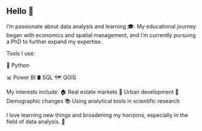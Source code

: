 ## Hello 👋

I’m passionate about data analysis and learning 🎓. My educational journey began with economics and spatial management, and I’m currently pursuing a PhD to further expand my expertise.

Tools I use:
<p> 🐍 Python </p>
📊 Power BI
🛢️ SQL
🗺️ QGIS

My interests include:
🏠 Real estate markets 
🌆 Urban development 
👥 Demographic changes 
📚 Using analytical tools in scientific research 

I love learning new things and broadening my horizons, especially in the field of data analysis. 🚀
